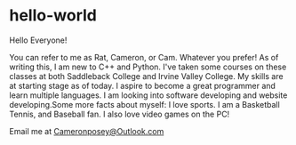 # hello-world

Hello Everyone!

You can refer to me as Rat, Cameron, or Cam. Whatever you prefer! As of writing this, I am new to C++ and Python. I've taken some courses on these classes at both Saddleback College and Irvine Valley College. My skills are at starting stage as of today. I aspire to become a great programmer and learn multiple languages. I am looking into software developing and website developing.Some more facts about myself: I love sports. I am a Basketball Tennis, and Baseball fan. I also love video games on the PC! 

Email me at Cameronposey@Outlook.com
